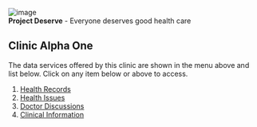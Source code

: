 ![image](https://user-images.githubusercontent.com/110731/191966461-b80f054f-0bb3-41b5-b549-10c34c46387b.png)  
**Project Deserve** - Everyone deserves good health care

## Clinic Alpha One

The data services offered by this clinic are shown in the menu above and list below. Click on any item below or above to access.
1. [Health Records](./Personal%20Health%20Records)
1. [Health Issues](https://github.com/project-deserve/clinic-alpha-one/issues)
1. [Doctor Discussions](https://github.com/project-deserve/clinic-alpha-one/discussions)
1. [Clinical Information](https://github.com/project-deserve/clinic-alpha-one/wiki)
